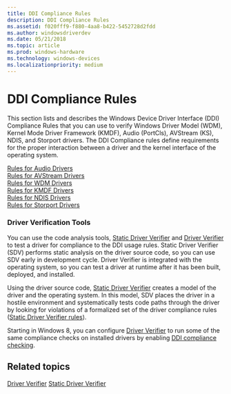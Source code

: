 ```yaml
---
title: DDI Compliance Rules
description: DDI Compliance Rules
ms.assetid: f020fff9-f880-4aa8-b422-5452728d2fdd
ms.author: windowsdriverdev
ms.date: 05/21/2018
ms.topic: article
ms.prod: windows-hardware
ms.technology: windows-devices
ms.localizationpriority: medium
---
```


# DDI Compliance Rules


This section lists and describes the Windows Device Driver Interface (DDI) Compliance Rules that you can use to verify Windows Driver Model (WDM), Kernel Mode Driver Framework (KMDF), Audio (PortCls), AVStream (KS), NDIS, and Storport drivers. The DDI Compliance rules define requirements for the proper interaction between a driver and the kernel interface of the operating system.

[Rules for Audio Drivers](rules-for-audio-drivers.md)  
[Rules for AVStream Drivers](rules-for-avstream-drivers.md)  
[Rules for WDM Drivers](sdv-rules-for-wdm-drivers.md)  
[Rules for KMDF Drivers](sdv-rules-for-kmdf-drivers.md)  
[Rules for NDIS Drivers](sdv-rules-for-ndis-drivers.md)  
[Rules for Storport Drivers](sdv-rules-for-storport-drivers.md)  

### Driver Verification Tools

You can use the code analysis tools, [Static Driver Verifier](https://msdn.microsoft.com/library/windows/hardware/ff552808) and [Driver Verifier](https://msdn.microsoft.com/library/windows/hardware/ff545448) to test a driver for compliance to the DDI usage rules. Static Driver Verifier (SDV) performs static analysis on the driver source code, so you can use SDV early in development cycle. Driver Verifier is integrated with the operating system, so you can test a driver at runtime after it has been built, deployed, and installed.

Using the driver source code, [Static Driver Verifier](https://msdn.microsoft.com/library/windows/hardware/ff552808) creates a model of the driver and the operating system. In this model, SDV places the driver in a hostile environment and systematically tests code paths through the driver by looking for violations of a formalized set of the driver compliance rules ([Static Driver Verifier rules](https://msdn.microsoft.com/library/windows/hardware/ff552839)).

Starting in Windows 8, you can configure [Driver Verifier](https://msdn.microsoft.com/library/windows/hardware/ff545448) to run some of the same compliance checks on installed drivers by enabling [DDI compliance checking](https://msdn.microsoft.com/library/windows/hardware/hh454208).

## Related topics


[Driver Verifier](https://msdn.microsoft.com/library/windows/hardware/ff545448)
[Static Driver Verifier](https://msdn.microsoft.com/library/windows/hardware/ff552808)
 

 






